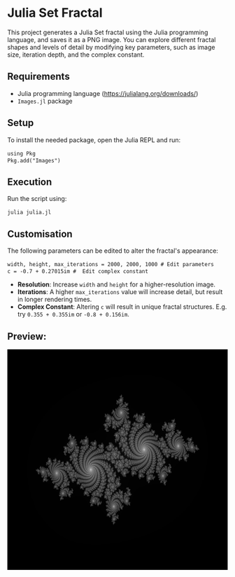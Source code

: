 # Julia Set Fractal
This project generates a Julia Set fractal using the Julia programming language, and saves it as a PNG image. You can explore different fractal shapes and levels of detail by modifying key parameters, such as image size, iteration depth, and the complex constant.

## Requirements
* Julia programming language (https://julialang.org/downloads/)
* `Images.jl` package

## Setup
To install the needed package, open the Julia REPL and run:  
```
using Pkg
Pkg.add("Images")
```

## Execution
Run the script using:
```
julia julia.jl
```

## Customisation
The following parameters can be edited to alter the fractal's appearance:
```
width, height, max_iterations = 2000, 2000, 1000 # Edit parameters
c = -0.7 + 0.27015im #  Edit complex constant
```
* __Resolution__: Increase `width` and `height` for a higher-resolution image.
* __Iterations__: A higher `max_iterations` value will increase detail, but result in longer rendering times. 
* __Complex Constant__: Altering `c` will result in unique fractal structures. E.g. try `0.355 + 0.355im` or `-0.8 + 0.156im`.

## Preview:
![Generated image](julia.png)
